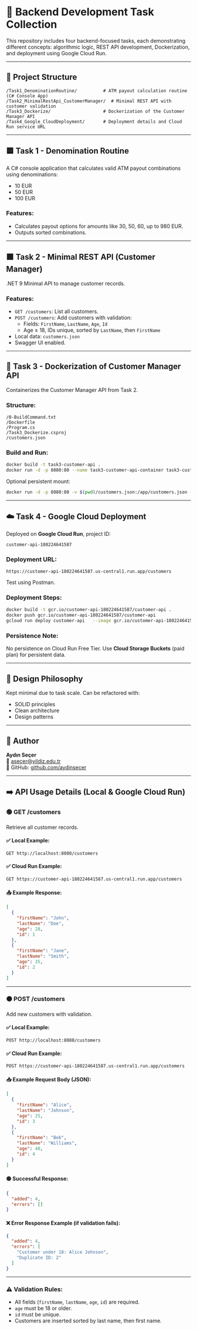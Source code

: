 # 🧩 Backend Development Task Collection

This repository includes four backend-focused tasks, each demonstrating different concepts: algorithmic logic, REST API development, Dockerization, and deployment using Google Cloud Run.

---

## 📂 Project Structure

```
/Task1_DenominationRoutine/          # ATM payout calculation routine (C# Console App)
/Task2_MinimalRestApi_CustomerManager/  # Minimal REST API with customer validation
/Task3_Dockerize/                    # Dockerization of the Customer Manager API
/Task4_Google_CloudDeployment/       # Deployment details and Cloud Run service URL
```

---

## 🟦 Task 1 - Denomination Routine

A C# console application that calculates valid ATM payout combinations using denominations:
- 10 EUR
- 50 EUR
- 100 EUR

### Features:
- Calculates payout options for amounts like 30, 50, 60, up to 980 EUR.
- Outputs sorted combinations.

---

## 🟩 Task 2 - Minimal REST API (Customer Manager)

.NET 9 Minimal API to manage customer records.

### Features:
- `GET /customers`: List all customers.
- `POST /customers`: Add customers with validation:
  - Fields: `FirstName`, `LastName`, `Age`, `Id`
  - Age ≥ 18, IDs unique, sorted by `LastName`, then `FirstName`
- Local data: `customers.json`
- Swagger UI enabled.

---

## 🐳 Task 3 - Dockerization of Customer Manager API

Containerizes the Customer Manager API from Task 2.

### Structure:
```
/0-BuildCommand.txt
/Dockerfile
/Program.cs
/Task3_Dockerize.csproj
/customers.json
```

### Build and Run:
```bash
docker build -t task3-customer-api .
docker run -d -p 8080:80 --name task3-customer-api-container task3-customer-api
```
Optional persistent mount:
```bash
docker run -d -p 8080:80 -v $(pwd)/customers.json:/app/customers.json --name task3-customer-api-container task3-customer-api
```

---

## ☁️ Task 4 - Google Cloud Deployment

Deployed on **Google Cloud Run**, project ID:

```
customer-api-180224641587
```

### Deployment URL:
```
https://customer-api-180224641587.us-central1.run.app/customers
```

Test using Postman.

### Deployment Steps:
```bash
docker build -t gcr.io/customer-api-180224641587/customer-api .
docker push gcr.io/customer-api-180224641587/customer-api
gcloud run deploy customer-api   --image gcr.io/customer-api-180224641587/customer-api   --platform managed   --region us-central1   --allow-unauthenticated
```

### Persistence Note:
No persistence on Cloud Run Free Tier. Use **Cloud Storage Buckets** (paid plan) for persistent data.

---

## 🧱 Design Philosophy

Kept minimal due to task scale. Can be refactored with:
- SOLID principles
- Clean architecture
- Design patterns

---

## 👤 Author

**Aydın Seçer**  
📧 asecer@yildiz.edu.tr  
🔗 GitHub: [github.com/aydinsecer](https://github.com/aydinsecer)

---

## ➡️ API Usage Details (Local & Google Cloud Run)

### 🟢 GET /customers
Retrieve all customer records.

#### ✅ Local Example:
```
GET http://localhost:8080/customers
```

#### ✅ Cloud Run Example:
```
GET https://customer-api-180224641587.us-central1.run.app/customers
```

#### 📤 Example Response:
```json
[
  {
    "firstName": "John",
    "lastName": "Doe",
    "age": 28,
    "id": 1
  },
  {
    "firstName": "Jane",
    "lastName": "Smith",
    "age": 35,
    "id": 2
  }
]
```

---

### 🟠 POST /customers
Add new customers with validation.

#### ✅ Local Example:
```
POST http://localhost:8080/customers
```

#### ✅ Cloud Run Example:
```
POST https://customer-api-180224641587.us-central1.run.app/customers
```

#### 📥 Example Request Body (JSON):
```json
[
  {
    "firstName": "Alice",
    "lastName": "Johnson",
    "age": 25,
    "id": 3
  },
  {
    "firstName": "Bob",
    "lastName": "Williams",
    "age": 40,
    "id": 4
  }
]
```

#### 🟢 Successful Response:
```json
{
  "added": 4,
  "errors": []
}
```

#### ❌ Error Response Example (if validation fails):
```json
{
  "added": 4,
  "errors": [
    "Customer under 18: Alice Johnson",
    "Duplicate ID: 2"
  ]
}
```

---

### ⚠️ Validation Rules:
- All fields (`firstName`, `lastName`, `age`, `id`) are required.
- `age` must be 18 or older.
- `id` must be unique.
- Customers are inserted sorted by last name, then first name.

